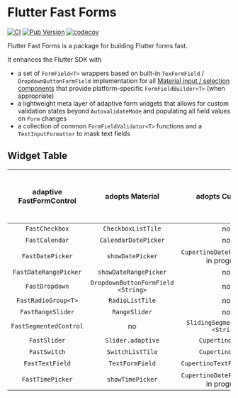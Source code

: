 # Flutter Fast Forms

[![CI](https://github.com/udos86/flutter-fast-forms/workflows/CI/badge.svg)](https://github.com/udos86/flutter-fast-forms/actions)
[![Pub Version](https://img.shields.io/pub/v/flutter_fast_forms)](https://pub.dev/packages/flutter_fast_forms)
[![codecov](https://codecov.io/gh/udos86/flutter-fast-forms/branch/master/graph/badge.svg)](https://codecov.io/gh/udos86/flutter-fast-forms)

Flutter Fast Forms is a package for building Flutter forms fast.

It enhances the Flutter SDK with 

* a set of `FormField<T>` wrappers based on built-in `TexFormField` / `DropdownButtonFormField` implementation for all [Material input / selection components](https://flutter.dev/docs/development/ui/widgets/material#Input%20and%20selections) 
that provide platform-specific `FormFieldBuilder<T>` (when appropriate)
* a lightweight meta layer of adaptive form widgets that allows for custom validation states beyond `AutovalidateMode` 
and populating all field values on `Form` changes
* a collection of common `FormFieldValidator<T>` functions and a `TextInputFormatter` to mask text fields 

## Widget Table

| adaptive FastFormControl<T> 	|           adopts Material          	|             adopts  Cupertino            	| requires  Material Widget ancestor on `TargetPlatform.iOS` when `adaptive: true` 	|
|:---------------------------:	|:----------------------------------:	|:----------------------------------------:	|:--------------------------------------------------------------------------------:	|
|        `FastCheckbox`       	|         `CheckboxListTile`         	|                    no                    	|                                        yes                                       	|
|        `FastCalendar`       	|        `CalendarDatePicker`        	|                    no                    	|                                        yes                                       	|
|       `FastDatePicker`      	|          `showDatePicker`          	| `CupertinoDatePicker` (work in progress) 	|                                        no                                        	|
|    `FastDateRangePicker`    	|        `showDateRangePicker`       	|                    no                    	|                                        yes                                       	|
|        `FastDropdown`       	| `DropdownButtonFormField <String>` 	|                    no                    	|                                        yes                                       	|
|     `FastRadioGroup<T>`     	|           `RadioListTile`          	|                    no                    	|                                        yes                                       	|
|      `FastRangeSlider`      	|            `RangeSlider`           	|                    no                    	|                                        yes                                       	|
|    `FastSegmentedControl`   	|                 no                 	|     `SlidingSegmenteControl <String>`    	|                                        no                                        	|
|         `FastSlider`        	|          `Slider.adaptive`         	|             `CupertinoSlider`            	|                                        no                                        	|
|         `FastSwitch`        	|          `SwitchListTile`          	|             `CupertinoSwitch`            	|                                        no                                        	|
|       `FastTextField`       	|           `TextFormField`          	|        `CupertinoTextFormFieldRow`       	|                                        no                                        	|
|       `FastTimePicker`      	|          `showTimePicker`          	| `CupertinoDatePicker` (work in progress) 	|                                        no                                        	|